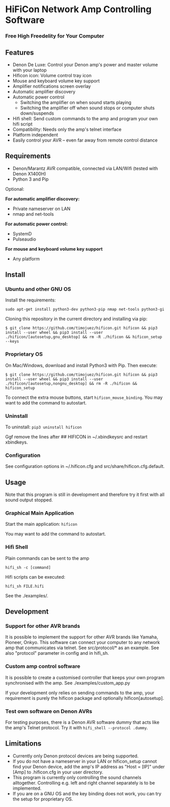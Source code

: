 # HiFiCon Network Amp Controlling Software
### Free High Freedelity for Your Computer

## Features
- Denon De Luxe: Control your Denon amp's power and master volume with your laptop
- Hificon icon: Volume control tray icon
- Mouse and keyboard volume key support
- Amplifier notifications screen overlay
- Automatic amplifier discovery
- Automatic power control
	- Switching the amplifier on when sound starts playing
	- Switching the amplifier off when sound stops or computer shuts down/suspends
- Hifi shell: Send custom commands to the amp and program your own hifi script
- Compatibility: Needs only the amp's telnet interface
- Platform independent
- Easily control your AVR – even far away from remote control distance


## Requirements
- Denon/Marantz AVR compatible, connected via LAN/Wifi (tested with Denon X1400H)
- Python 3 and Pip

Optional:

**For automatic amplifier discovery:**
- Private nameserver on LAN
- nmap and net-tools

**For automatic power control:**
- SystemD
- Pulseaudio

**For mouse and keyboard volume key support**
- Any platform


## Install

### Ubuntu and other GNU OS
Install the requirements:

`sudo apt-get install python3-dev python3-pip nmap net-tools python3-gi`

Cloning this repository in the current directory and installing via pip:

`$ git clone https://github.com/timojuez/hificon.git hificon && pip3 install --user wheel && pip3 install --user ./hificon/[autosetup,gnu_desktop] && rm -R ./hificon && hificon_setup --keys`

### Proprietary OS
On Mac/Windows, download and install Python3 with Pip.
Then execute:

`$ git clone https://github.com/timojuez/hificon.git hificon && pip3 install --user wheel && pip3 install --user ./hificon/[autosetup,nongnu_desktop] && rm -R ./hificon && hificon_setup`

To connect the extra mouse buttons, start `hificon_mouse_binding`. You may want to add the command to autostart.

### Uninstall
To uninstall: `pip3 uninstall hificon`

Ggf remove the lines after ## HIFICON in ~/.xbindkeysrc and restart xbindkeys.


### Configuration
See configuration options in ~/.hificon.cfg and src/share/hificon.cfg.default.


## Usage

Note that this program is still in development and therefore try it first with all sound output stopped.

### Graphical Main Application
Start the main application:
`hificon`

You may want to add the command to autostart.


### Hifi Shell
Plain commands can be sent to the amp

`hifi_sh -c [command]`

Hifi scripts can be executed:

`hifi_sh FILE.hifi`

See the ./examples/.


## Development

### Support for other AVR brands
It is possible to implement the support for other AVR brands like Yamaha, Pioneer, Onkyo. This software can connect your computer to any network amp that communicates via telnet. See src/protocol/* as an example. See also "protocol" parameter in config and in hifi_sh.

### Custom amp control software
It is possible to create a customised controller that keeps your own program synchronised with the amp.
See ./examples/custom_app.py

If your development only relies on sending commands to the amp, your requirement is purely the hificon package and optionally hificon[autosetup].

### Test own software on Denon AVRs
For testing purposes, there is a Denon AVR software dummy that acts like the amp's Telnet protocol. Try it with `hifi_shell --protocol .dummy`.


## Limitations
- Currently only Denon protocol devices are being supported.
- If you do not have a nameserver in your LAN or hificon_setup cannot find your Denon device, add the amp's IP address as "Host = [IP]" under [Amp] to .hificon.cfg in your user directory.
- This program is currently only controlling the sound channels alltogether. Controlling e.g. left and right channel separately is to be implemented.
- If you are on a GNU OS and the key binding does not work, you can try the setup for proprietary OS.

